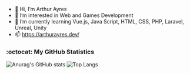 - 👋 Hi, I’m Arthur Ayres
- 👀 I’m interested in Web and Games Development 
- 🌱 I’m currently learning Vue.js, Java Script, HTML, CSS, PHP, Laravel, Unreal, Unity
- 📫 https://arthurayres.dev/


<h3>:octocat: My GitHub Statistics</h3>


![Anurag's GitHub stats](https://github-readme-stats.vercel.app/api?username=AFS12&show_icons=true&theme=radical&count_private=true) ![Top Langs](https://github-readme-stats.vercel.app/api/top-langs/?username=AFS12&layout=compact&theme=radical&langs_count=8)

<!--
<h3>:octocat: Julia's GitHub Statistics</h3>


![Anurag's GitHub stats](https://github-readme-stats.vercel.app/api?username=juliagoncaalves&show_icons=true&theme=radical&count_private=true) ![Top Langs](https://github-readme-stats.vercel.app/api/top-langs/?username=juliagoncaalves&layout=compact&theme=radical&langs_count=8)
 -->
